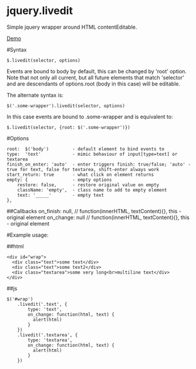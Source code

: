 jquery.livedit
=======

Simple jquery wrapper around HTML contentEditable.

[Demo](http://trurl-master.github.io/livedit/)



#Syntax

    $.livedit(selector, options)

Events are bound to body by default, this can be changed by 'root' option.
Note that not only all current, but all future elements that match 'selector' and are descendants of options.root (body in this case) will be editable.

The alternate syntax is:

    $('.some-wrapper').livedit(selector, options)

In this case events are bound to .some-wrapper and is equivalent to:

    $.livedit(selector, {root: $('.some-wrapper')})

#Options

	root:  $('body')         - default element to bind events to
	type:  'text'            - mimic behaviour of input[type=text] or textarea
	finish_on_enter: 'auto'  - enter triggers finish: true/false; 'auto' - true for text, false for textarea, shift-enter always work
	start_return: true       - what click on element returns
	empty: {                 - empty options
		restore: false,      - restore original value on empty
		className: 'empty',  - class name to add to empty element
		text: '_____'        - empty text
	},

##Callbacks
	on_finish: null,             // function(innerHTML, textContent){}, this - original element
	on_change: null              // function(innerHTML, textContent){}, this - original element


#Example usage:

##html
```
<div id="wrap">
  <div class="text">some text</div>
  <div class="text">some text2</div>
  <div class="textarea">some very long<br>multiline text</div>
</div>
```

##js
```
$('#wrap')
	.livedit('.text', {
		type: 'text',
		on_change: function(html, text) {
		  alert(html)
		}
	})
 	.livedit('.textarea', {
		type: 'textarea',
		on_change: function(html, text) {
		  alert(html)
		}
	})
```
